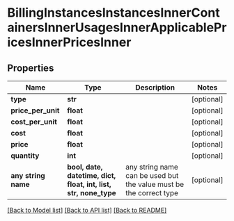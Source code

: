 # BillingInstancesInstancesInnerContainersInnerUsagesInnerApplicablePricesInnerPricesInner


## Properties
Name | Type | Description | Notes
------------ | ------------- | ------------- | -------------
**type** | **str** |  | [optional] 
**price_per_unit** | **float** |  | [optional] 
**cost_per_unit** | **float** |  | [optional] 
**cost** | **float** |  | [optional] 
**price** | **float** |  | [optional] 
**quantity** | **int** |  | [optional] 
**any string name** | **bool, date, datetime, dict, float, int, list, str, none_type** | any string name can be used but the value must be the correct type | [optional]

[[Back to Model list]](../README.md#documentation-for-models) [[Back to API list]](../README.md#documentation-for-api-endpoints) [[Back to README]](../README.md)


